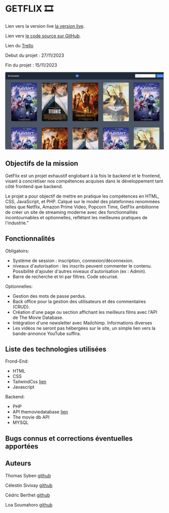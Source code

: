 # GETFLIX 🎞️

Lien vers la version live [la version live](https://playstreaming314.000webhostapp.com/index.php).

Lien vers [le code source sur GitHub](https://github.com/Yaeshin/getflixProject).

Lien du [Trello](https://trello.com/b/JsVj0voB/projet-getflix)

Debut du projet : 27/11/2023

Fin du projet : 15/11/2023


![Site image](./img/site_getflix_image.png)




## Objectifs de la mission
GetFlix est un projet exhaustif englobant à la fois le backend et le frontend, visant à concrétiser nos compétences acquises dans le développement tant côté frontend que backend.

 Le projet a pour objectif de mettre en pratique les compétences en HTML, CSS, JavaScript, et PHP. Calqué sur le model des plateformes renommées telles que Netflix, Amazon Prime Video, Popcorn Time, GetFlix ambitionne de créer un site de streaming moderne avec des fonctionnalités incontournables et optionnelles, reflétant les meilleures pratiques de l'industrie."


## Fonctionnalités

Obligatoirs: 
- Système de session : inscription, connexion/déconnexion.
-  niveaux d'autorisation : les inscrits peuvent commenter le contenu. Possibilité d'ajouter d'autres niveaux d'autorisation (ex : Admin).
- Barre de recherche et tri par filtres.
Code sécurisé.



Optionnelles:

- Gestion des mots de passe perdus.
- Back office pour la gestion des utilisateurs et des commentaires (CRUD).
- Création d'une page ou section affichant les meilleurs films avec l'API de The Movie Database.
- Intégration d'une newsletter avec Mailchimp.
Informations diverses
- Les vidéos ne seront pas hébergées sur le site, un simple lien vers la bande-annonce YouTube suffira.


## Liste des technologies utilisées

Frond-End:
- HTML
- CSS
- TailwindCss [lien](https://tailwindcss.com/) 
- Javascript

Backend:
- PHP
- API themoviedatabase [lien](https://developer.themoviedb.org/reference/intro/getting-started)
- The movie db API
- MYSQL

## Bugs connus et corrections éventuelles apportées




## Auteurs

Thomas Syben [github](https://github.com/Harbingar)

Célestin Sivixay [github](https://github.com/Yaeshin)

Cédric Berthet [github](https://github.com/cebe0210)

Loa Soumahoro [github](https://github.com/LoaGnadjouSoumahoro)

